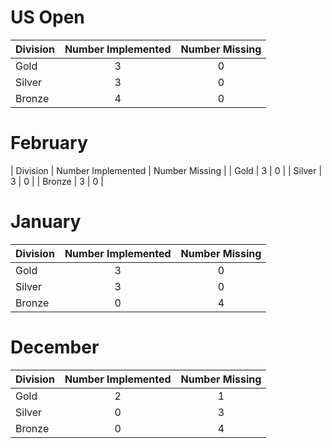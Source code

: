 # US Open
| Division | Number Implemented | Number Missing |
| ------------- |:---------------:| :--------------:|
| Gold | 3 | 0           |
| Silver | 3 | 0            |
| Bronze | 4 | 0            |
# February
| Division | Number Implemented | Number Missing |
| Gold | 3 | 0           |
| Silver | 3 | 0            |
| Bronze | 3 | 0            |
# January
| Division | Number Implemented | Number Missing |
| -------------  |:---------------:| :--------------:|
| Gold | 3 | 0           |
| Silver | 3 | 0            |
| Bronze | 0 | 4            |
# December
| Division | Number Implemented | Number Missing |
| -------------  |:---------------:| :--------------:|
| Gold | 2 | 1           |
| Silver | 0 | 3            |
| Bronze | 0 | 4            |